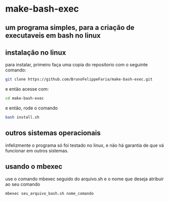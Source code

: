 # make-bash-exec
um programa simples, para a criação de executaveis em bash no linux
---

## instalação no linux

para instalar, primeiro faça uma copia do repositorio com o seguinte comando:

```bash
git clone https://github.com/BrunoFelippeFaria/make-bash-exec.git
```

e então acesse com:

```bash
cd make-bash-exec
```

e então, rode o comando

```bash
bash install.sh
```
## outros sistemas operacionais

infelizmente o programa só foi testado no linux, e não há garantia de que vá funcionar em outros sistemas.

## usando o mbexec

use o comando mbexec seguido do arquivo.sh e o nome que deseja atribuir ao seu comando

```bash
mbexec seu_arquivo_bash.sh nome_comando
```



